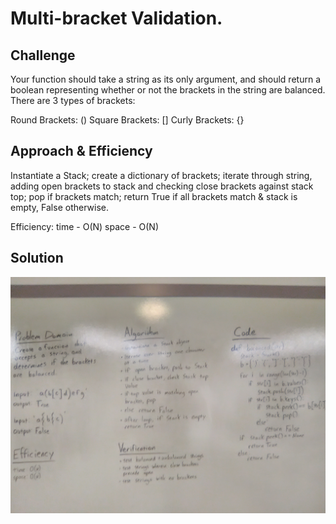 # Multi-bracket Validation.

## Challenge
Your function should take a string as its only argument, and should return a boolean representing whether or not the brackets in the string are balanced. There are 3 types of brackets:

Round Brackets: ()
Square Brackets: []
Curly Brackets: {}

## Approach & Efficiency
Instantiate a Stack; create a dictionary of brackets; iterate through string, adding open brackets to stack and checking close brackets against stack top; pop if brackets match; return True if all brackets match & stack is empty, False otherwise.

Efficiency:
time - O(N)
space - O(N)

## Solution
![whiteboard](assets/mbv.jpg)
